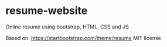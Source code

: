 # resume-website
Online resume using bootstrap, HTML, CSS and JS

Based on: https://startbootstrap.com/theme/resume
MIT license
